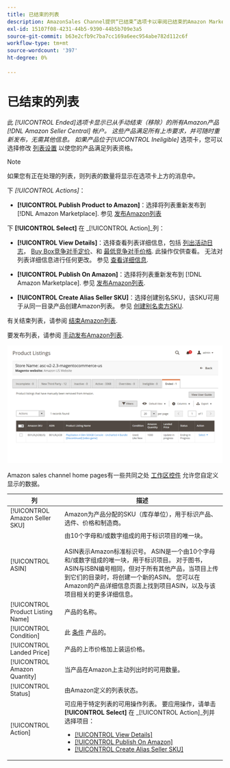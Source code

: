 ```yaml
---
title: 已结束的列表
description: AmazonSales Channel提供“已结束”选项卡以审阅已结束的Amazon Marketplace列表，选择后可重新发布这些列表。
exl-id: 15107f08-4231-44b5-9390-44b5b709e3a5
source-git-commit: b63e2cfb9c7ba7cc169a6eec954abe782d112c6f
workflow-type: tm+mt
source-wordcount: '397'
ht-degree: 0%

---
```


# 已结束的列表

此 _[!UICONTROL Ended]_选项卡显示已从手动结束（移除）的所有Amazon产品 [!DNL Amazon Seller Central] 帐户。 这些产品满足所有上市要求，并可随时重新发布，无需其他信息。 如果产品位于_[!UICONTROL Ineligible]_ 选项卡，您可以选择修改 [列表设置](./listing-settings.md) 以使您的产品满足列表资格。

>[!NOTE]
>
>如果您有正在处理的列表，则列表的数量将显示在选项卡上方的消息中。

下 _[!UICONTROL Actions]_：

- **[!UICONTROL Publish Product to Amazon]**：选择将列表重新发布到 [!DNL Amazon Marketplace]. 参见 [发布Amazon列表](./publish-listings-manually.md)

下 **[!UICONTROL Select]** 在 _[!UICONTROL Action]_列：

- **[!UICONTROL View Details]**：选择查看列表详细信息，包括 [列出活动日志](./product-listing-details.md#listing-activity-log)， [Buy Box竞争对手定价](./product-listing-details.md#buy-box-competitor-pricing)、和 [最低竞争对手价格](./product-listing-details.md#lowest-competitor-pricing). 此操作仅供查看。 无法对列表详细信息进行任何更改。 参见 [查看详细信息](./product-listing-details.md).

- **[!UICONTROL Publish On Amazon]**：选择将列表重新发布到 [!DNL Amazon Marketplace]. 参见 [发布Amazon列表](./publish-listings-manually.md).

- **[!UICONTROL Create Alias Seller SKU]**：选择创建别名SKU，该SKU可用于从同一目录产品创建Amazon列表。 参见 [创建别名卖方SKU](./create-alias-seller-sku.md).

有关结束列表，请参阅 [结束Amazon列表](./end-listings-manually.md).

要发布列表，请参阅 [手动发布Amazon列表](./publish-listings-manually.md).

![已结束的Amazon列表](assets/amazon-ended-listings.png)

Amazon sales channel home pages有一些共同之处 [工作区控件](./workspace-controls.md) 允许您自定义显示的数据。

| 列 | 描述 |
|--- |--- |
| [!UICONTROL Amazon Seller SKU] | Amazon为产品分配的SKU（库存单位），用于标识产品、选件、价格和制造商。 |
| [!UICONTROL ASIN] | 由10个字母和/或数字组成的用于标识项目的唯一块。<br><br>ASIN表示Amazon标准标识号。 ASIN是一个由10个字母和/或数字组成的唯一块，用于标识项目。 对于图书，ASIN与ISBN编号相同，但对于所有其他产品，当项目上传到它们的目录时，将创建一个新的ASIN。 您可以在Amazon的产品详细信息页面上找到项目ASIN，以及与该项目相关的更多详细信息。 |
| [!UICONTROL Product Listing Name] | 产品的名称。 |
| [!UICONTROL Condition] | 此 [条件](./product-listing-condition.md) 产品的。 |
| [!UICONTROL Landed Price] | 产品的上市价格加上装运价格。 |
| [!UICONTROL Amazon Quantity] | 当产品在Amazon上主动列出时的可用数量。 |
| [!UICONTROL Status] | 由Amazon定义的列表状态。 |
| [!UICONTROL Action] | 可应用于特定列表的可用操作列表。 要应用操作，请单击 **[!UICONTROL Select]** 在 _[!UICONTROL Action]_列并选择项目：<ul><li>[[!UICONTROL View Details]](./product-listing-details.md)</li><li>[[!UICONTROL Publish On Amazon]](./publish-listings-manually.md)</li><li>[[!UICONTROL Create Alias Seller SKU]](./create-alias-seller-sku.md#region-specific)</li></ul> |
